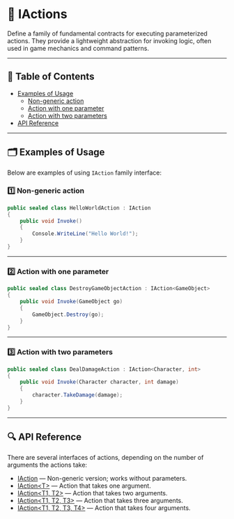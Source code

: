 # 🧩 IActions

Define a family of fundamental contracts for executing parameterized actions. They provide a lightweight
abstraction for invoking logic, often used in game mechanics and command patterns.

---

## 📑 Table of Contents

- [Examples of Usage](#-examples-of-usage)
    - [Non-generic action](#1-non-generic-action)
    - [Action with one parameter](#2-action-with-one-parameter)
    - [Action with two parameters](#3-action-with-two-parameters)
- [API Reference](#-api-reference)

---

## 🗂 Examples of Usage

Below are examples of using `IAction` family interface:

### 1️⃣ Non-generic action

```csharp
public sealed class HelloWorldAction : IAction
{
    public void Invoke() 
    {
        Console.WriteLine("Hello World!");  
    } 
}
```

---

### 2️⃣ Action with one parameter

```csharp
public sealed class DestroyGameObjectAction : IAction<GameObject>
{
    public void Invoke(GameObject go) 
    {
        GameObject.Destroy(go);  
    } 
}
```

---

### 3️⃣ Action with two parameters

```csharp
public sealed class DealDamageAction : IAction<Character, int>
{
    public void Invoke(Character character, int damage) 
    {
        character.TakeDamage(damage);
    } 
}
```

----

## 🔍 API Reference

There are several interfaces of actions, depending on the number of arguments the actions take:

- [IAction](IAction.md) — Non-generic version; works without parameters.
- [IAction&lt;T&gt;](IAction%601.md) — Action that takes one argument.
- [IAction&lt;T1, T2&gt;](IAction%602.md) — Action that takes two arguments.
- [IAction&lt;T1, T2, T3&gt;](IAction%603.md) — Action that takes three arguments.
- [IAction&lt;T1, T2, T3, T4&gt;](IAction%604.md) — Action that takes four arguments.